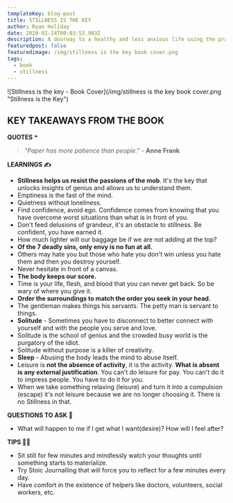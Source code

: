 ```yaml
---
templateKey: blog-post
title: STILLNESS IS THE KEY
author: Ryan Holiday
date: 2020-02-24T00:03:53.983Z
description: A doorway to a healthy and less anxious life using the practice of stillness.
featuredpost: false
featuredimage: /img/stillness is the key book cover.png
tags:
  - book
  - stillness
---
```

![Stillness is the key - Book Cover](/img/stillness is the key book cover.png "Stillness is the Key")

## KEY TAKEAWAYS FROM THE BOOK

**QUOTES** ❝

> *"Paper has more patience than people."* - **Anne Frank**



**LEARNINGS ✍️**

* **Stillness helps us resist the passions of the mob**. It's the key that unlocks insights of genius and allows us to understand them.
* Emptiness is the fast of the mind.
* Quietness without loneliness.
* Find confidence, avoid ego. Confidence comes from knowing that you have overcome worst situations than what is in front of you.
* Don't feed delusions of grandeur, it's an obstacle to stillness. Be confident, you have earned it.
* How much lighter will our baggage be if we are not adding at the top?
* **Of the 7 deadly sins, only envy is no fun at all.**
* Others may hate you but those who hate you don't win unless you hate them and then you destroy yourself.
* Never hesitate in front of a canvas.
* **The body keeps our score.**
* Time is your life, flesh, and blood that you can never get back. So be wary of where you give it.
* **Order the surroundings to match the order you seek in your head.**
* The gentleman makes things his servants. The petty man is servant to things.
* **Solitude** - Sometimes you have to disconnect to better connect with yourself and with the people you serve and love.
* Solitude is the school of genius and the crowded busy world is the purgatory of the idiot.
* Solitude without purpose is a killer of creativity.
* **Sleep** - Abusing the body leads the mind to abuse itself.
* Leisure is **not the absence of activity**, it is the activity. **What is absent is any external justification**. You can't do leisure for pay. You can't do it to impress people. You have to do it for you.
* When we take something relaxing (leisure) and turn it into a compulsion (escape) it's not leisure because we are no longer choosing it. There is no Stillness in that.

**QUESTIONS TO ASK 💬**

* What will happen to me if I get what I want(desire)? How will I feel after?

**TIPS 💁‍♂️**

* Sit still for few minutes and mindlessly watch your thoughts until something starts to materialize.
* Try Stoic Journalling that will force you to reflect for a few minutes every day.
* Have comfort in the existence of helpers like doctors, volunteers, social workers, etc.
